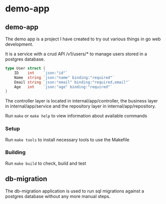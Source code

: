 # demo-app

## demo-app

The demo app is a project I have created to try out various things in go web development.

It is a service with a crud API /v1/users/* to manage users stored in a postgres database.

```go
type User struct {
	ID    int    `json:"id"`
	Name  string `json:"name" binding:"required"`
	Email string `json:"email" binding:"required,email"`
	Age   int    `json:"age" binding:"required"`
}
```

The controller layer is located in internal/app/controller, the business layer in internal/app/service and the repository layer in internal/app/repository.

Run `make` or `make help` to view information about available commands

### Setup

Run `make tools` to install necessary tools to use the Makefile

### Building

Run `make build` to check, build and test

## db-migration

The db-migration application is used to run sql migrations against a postgres database without any more manual steps.